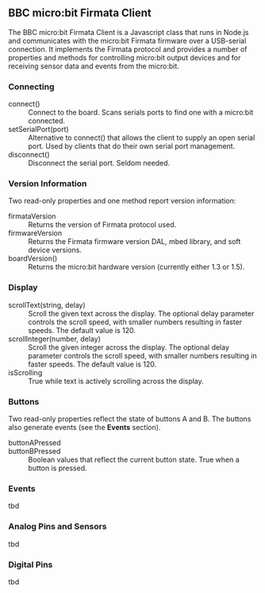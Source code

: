 ## BBC micro:bit Firmata Client

The BBC micro:bit Firmata Client is a Javascript class that runs in Node.js and communicates
with the micro:bit Firmata firmware over a USB-serial connection. It implements the
Firmata protocol and provides a number of properties and methods for controlling micro:bit
output devices and for receiving sensor data and events from the micro:bit.

### Connecting

<dl>
  <dt>connect()</dt>
  <dd>Connect to the board. Scans serials ports to find one with a micro:bit connected.</dd>
  <dt>setSerialPort(port)</dt>
  <dd>Alternative to connect() that allows the client to supply an open serial port.
  	Used by clients that  do their own serial port management.</dd>
  <dt>disconnect()</dt>
  <dd>Disconnect the serial port. Seldom needed.</dd>
</dl>


### Version Information

Two read-only properties and one method report version information:

<dl>
  <dt>firmataVersion</dt>
  <dd>Returns the version of Firmata protocol used.</dd>
  <dt>firmwareVersion</dt>
  <dd>Returns the Firmata firmware version DAL, mbed library, and soft device versions.</dd>
  <dt>boardVersion()</dt>
  <dd>Returns the micro:bit hardware version (currently either 1.3 or 1.5).</dd>
</dl>

### Display

<dl>
  <dt>scrollText(string, delay)</dt>
  <dd>Scroll the given text across the display. The optional delay parameter controls the
	scroll speed, with smaller numbers resulting in faster speeds. The default value is 120.</dd>
  <dt>scrollInteger(number, delay)</dt>
  <dd>Scroll the given integer across the display. The optional delay parameter controls the
	scroll speed, with smaller numbers resulting in faster speeds. The default value is 120.</dd>
  <dt>isScrolling</dt>
  <dd>True while text is actively scrolling across the display.</dd>
</dl>

### Buttons

Two read-only properties reflect the state of buttons A and B. The buttons also generate
events (see the **Events** section).

<dl>
  <dt>buttonAPressed<br>
  	  buttonBPressed</dt>
  <dd>Boolean values that reflect the current button state. True when a button is pressed.</dd>
</dl>

### Events

tbd

### Analog Pins and Sensors

tbd

### Digital Pins

tbd
